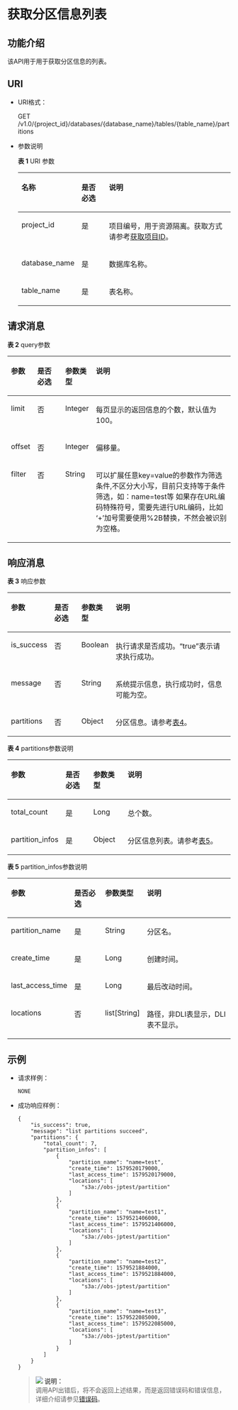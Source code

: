 # 获取分区信息列表<a name="dli_02_0250"></a>

## 功能介绍<a name="s4d7af3a55ba34cc0ad39319579f69b71"></a>

该API用于用于获取分区信息的列表。

## URI<a name="s4d10c112744f4d8298e08964081970c4"></a>

-   URI格式：

    GET /v1.0/\{project\_id\}/databases/\{database\_name\}/tables/\{table\_name\}/partitions

-   参数说明

    **表 1**  URI 参数

    <a name="zh-cn_topic_0069077903_table18989315"></a>
    <table><thead align="left"><tr id="zh-cn_topic_0069077903_row37144870"><th class="cellrowborder" valign="top" width="22.03%" id="mcps1.2.4.1.1"><p id="zh-cn_topic_0069077903_p621772417152"><a name="zh-cn_topic_0069077903_p621772417152"></a><a name="zh-cn_topic_0069077903_p621772417152"></a>名称</p>
    </th>
    <th class="cellrowborder" valign="top" width="13.600000000000001%" id="mcps1.2.4.1.2"><p id="zh-cn_topic_0069077903_p721818240153"><a name="zh-cn_topic_0069077903_p721818240153"></a><a name="zh-cn_topic_0069077903_p721818240153"></a>是否必选</p>
    </th>
    <th class="cellrowborder" valign="top" width="64.37%" id="mcps1.2.4.1.3"><p id="a86c116e114d44f4c8e5ce60e82d3b11f"><a name="a86c116e114d44f4c8e5ce60e82d3b11f"></a><a name="a86c116e114d44f4c8e5ce60e82d3b11f"></a>说明</p>
    </th>
    </tr>
    </thead>
    <tbody><tr id="row18156104824111"><td class="cellrowborder" valign="top" width="22.03%" headers="mcps1.2.4.1.1 "><p id="zh-cn_topic_0069077803_p43412436"><a name="zh-cn_topic_0069077803_p43412436"></a><a name="zh-cn_topic_0069077803_p43412436"></a>project_id</p>
    </td>
    <td class="cellrowborder" valign="top" width="13.600000000000001%" headers="mcps1.2.4.1.2 "><p id="zh-cn_topic_0069077803_p26746391"><a name="zh-cn_topic_0069077803_p26746391"></a><a name="zh-cn_topic_0069077803_p26746391"></a>是</p>
    </td>
    <td class="cellrowborder" valign="top" width="64.37%" headers="mcps1.2.4.1.3 "><p id="p1310472724012"><a name="p1310472724012"></a><a name="p1310472724012"></a>项目编号，用于资源隔离。获取方式请参考<a href="获取项目ID.md">获取项目ID</a>。</p>
    </td>
    </tr>
    <tr id="zh-cn_topic_0069077903_row42334793"><td class="cellrowborder" valign="top" width="22.03%" headers="mcps1.2.4.1.1 "><p id="zh-cn_topic_0069077903_p6566175"><a name="zh-cn_topic_0069077903_p6566175"></a><a name="zh-cn_topic_0069077903_p6566175"></a>database_name</p>
    </td>
    <td class="cellrowborder" valign="top" width="13.600000000000001%" headers="mcps1.2.4.1.2 "><p id="zh-cn_topic_0069077903_p62098166"><a name="zh-cn_topic_0069077903_p62098166"></a><a name="zh-cn_topic_0069077903_p62098166"></a>是</p>
    </td>
    <td class="cellrowborder" valign="top" width="64.37%" headers="mcps1.2.4.1.3 "><p id="p29276378145758"><a name="p29276378145758"></a><a name="p29276378145758"></a>数据库名称。</p>
    </td>
    </tr>
    <tr id="zh-cn_topic_0069077903_row38188964"><td class="cellrowborder" valign="top" width="22.03%" headers="mcps1.2.4.1.1 "><p id="zh-cn_topic_0069077903_p6298355"><a name="zh-cn_topic_0069077903_p6298355"></a><a name="zh-cn_topic_0069077903_p6298355"></a>table_name</p>
    </td>
    <td class="cellrowborder" valign="top" width="13.600000000000001%" headers="mcps1.2.4.1.2 "><p id="zh-cn_topic_0069077903_p40404735"><a name="zh-cn_topic_0069077903_p40404735"></a><a name="zh-cn_topic_0069077903_p40404735"></a>是</p>
    </td>
    <td class="cellrowborder" valign="top" width="64.37%" headers="mcps1.2.4.1.3 "><p id="p43359460145811"><a name="p43359460145811"></a><a name="p43359460145811"></a>表名称。</p>
    </td>
    </tr>
    </tbody>
    </table>


## 请求消息<a name="sba3aea1255394b83a6b44b56d1443424"></a>

**表 2**  query参数

<a name="table430655713019"></a>
<table><thead align="left"><tr id="row33073578303"><th class="cellrowborder" valign="top" width="11.1%" id="mcps1.2.5.1.1"><p id="p73071657173015"><a name="p73071657173015"></a><a name="p73071657173015"></a>参数</p>
</th>
<th class="cellrowborder" valign="top" width="12.690000000000001%" id="mcps1.2.5.1.2"><p id="p15307757113014"><a name="p15307757113014"></a><a name="p15307757113014"></a>是否必选</p>
</th>
<th class="cellrowborder" valign="top" width="12.83%" id="mcps1.2.5.1.3"><p id="p1930765773011"><a name="p1930765773011"></a><a name="p1930765773011"></a>参数类型</p>
</th>
<th class="cellrowborder" valign="top" width="63.38%" id="mcps1.2.5.1.4"><p id="p330795713018"><a name="p330795713018"></a><a name="p330795713018"></a>说明</p>
</th>
</tr>
</thead>
<tbody><tr id="row03071557103018"><td class="cellrowborder" valign="top" width="11.1%" headers="mcps1.2.5.1.1 "><p id="p587654133118"><a name="p587654133118"></a><a name="p587654133118"></a>limit</p>
</td>
<td class="cellrowborder" valign="top" width="12.690000000000001%" headers="mcps1.2.5.1.2 "><p id="p108761041163120"><a name="p108761041163120"></a><a name="p108761041163120"></a>否</p>
</td>
<td class="cellrowborder" valign="top" width="12.83%" headers="mcps1.2.5.1.3 "><p id="p187614117319"><a name="p187614117319"></a><a name="p187614117319"></a>Integer</p>
</td>
<td class="cellrowborder" valign="top" width="63.38%" headers="mcps1.2.5.1.4 "><p id="p820011813317"><a name="p820011813317"></a><a name="p820011813317"></a>每页显示的返回信息的个数，默认值为100。</p>
</td>
</tr>
<tr id="row9308057193016"><td class="cellrowborder" valign="top" width="11.1%" headers="mcps1.2.5.1.1 "><p id="p1026035618317"><a name="p1026035618317"></a><a name="p1026035618317"></a>offset</p>
</td>
<td class="cellrowborder" valign="top" width="12.690000000000001%" headers="mcps1.2.5.1.2 "><p id="p10260956133113"><a name="p10260956133113"></a><a name="p10260956133113"></a>否</p>
</td>
<td class="cellrowborder" valign="top" width="12.83%" headers="mcps1.2.5.1.3 "><p id="p4260135616314"><a name="p4260135616314"></a><a name="p4260135616314"></a>Integer</p>
</td>
<td class="cellrowborder" valign="top" width="63.38%" headers="mcps1.2.5.1.4 "><p id="p250916388336"><a name="p250916388336"></a><a name="p250916388336"></a>偏移量。</p>
</td>
</tr>
<tr id="row430810578303"><td class="cellrowborder" valign="top" width="11.1%" headers="mcps1.2.5.1.1 "><p id="p1658151613213"><a name="p1658151613213"></a><a name="p1658151613213"></a>filter</p>
</td>
<td class="cellrowborder" valign="top" width="12.690000000000001%" headers="mcps1.2.5.1.2 "><p id="p1458151633211"><a name="p1458151633211"></a><a name="p1458151633211"></a>否</p>
</td>
<td class="cellrowborder" valign="top" width="12.83%" headers="mcps1.2.5.1.3 "><p id="p14581216143217"><a name="p14581216143217"></a><a name="p14581216143217"></a>String</p>
</td>
<td class="cellrowborder" valign="top" width="63.38%" headers="mcps1.2.5.1.4 "><p id="p1958101612322"><a name="p1958101612322"></a><a name="p1958101612322"></a>可以扩展任意key=value的参数作为筛选条件,不区分大小写，目前只支持等于条件筛选，如：name=test等 如果存在URL编码特殊符号，需要先进行URL编码，比如 ‘+’加号需要使用%2B替换，不然会被识别为空格。</p>
</td>
</tr>
</tbody>
</table>

## 响应消息<a name="s3b91e8001c304b1fab9451feec878c3e"></a>

**表 3**  响应参数

<a name="zh-cn_topic_0069077903_table27982971"></a>
<table><thead align="left"><tr id="zh-cn_topic_0069077903_row46534355"><th class="cellrowborder" valign="top" width="15.509999999999998%" id="mcps1.2.5.1.1"><p id="a8492bb7ea9aa47d1a50c3370cc8fd80c"><a name="a8492bb7ea9aa47d1a50c3370cc8fd80c"></a><a name="a8492bb7ea9aa47d1a50c3370cc8fd80c"></a>参数</p>
</th>
<th class="cellrowborder" valign="top" width="13.059999999999999%" id="mcps1.2.5.1.2"><p id="p134002501736"><a name="p134002501736"></a><a name="p134002501736"></a>是否必选</p>
</th>
<th class="cellrowborder" valign="top" width="13.089999999999998%" id="mcps1.2.5.1.3"><p id="ad5d73f500bd941708658fac31c1a15cb"><a name="ad5d73f500bd941708658fac31c1a15cb"></a><a name="ad5d73f500bd941708658fac31c1a15cb"></a>参数类型</p>
</th>
<th class="cellrowborder" valign="top" width="58.34%" id="mcps1.2.5.1.4"><p id="zh-cn_topic_0069077903_p669144151612"><a name="zh-cn_topic_0069077903_p669144151612"></a><a name="zh-cn_topic_0069077903_p669144151612"></a>说明</p>
</th>
</tr>
</thead>
<tbody><tr id="zh-cn_topic_0069077903_row48222793"><td class="cellrowborder" valign="top" width="15.509999999999998%" headers="mcps1.2.5.1.1 "><p id="zh-cn_topic_0069077903_p13732189"><a name="zh-cn_topic_0069077903_p13732189"></a><a name="zh-cn_topic_0069077903_p13732189"></a>is_success</p>
</td>
<td class="cellrowborder" valign="top" width="13.059999999999999%" headers="mcps1.2.5.1.2 "><p id="p9400850732"><a name="p9400850732"></a><a name="p9400850732"></a>否</p>
</td>
<td class="cellrowborder" valign="top" width="13.089999999999998%" headers="mcps1.2.5.1.3 "><p id="zh-cn_topic_0069077903_p36799834"><a name="zh-cn_topic_0069077903_p36799834"></a><a name="zh-cn_topic_0069077903_p36799834"></a>Boolean</p>
</td>
<td class="cellrowborder" valign="top" width="58.34%" headers="mcps1.2.5.1.4 "><p id="p1096242814143"><a name="p1096242814143"></a><a name="p1096242814143"></a>执行请求是否成功。<span class="parmvalue" id="parmvalue5716630816104"><a name="parmvalue5716630816104"></a><a name="parmvalue5716630816104"></a>“true”</span>表示请求执行成功。</p>
</td>
</tr>
<tr id="zh-cn_topic_0069077903_row50642479"><td class="cellrowborder" valign="top" width="15.509999999999998%" headers="mcps1.2.5.1.1 "><p id="zh-cn_topic_0069077903_p8400114"><a name="zh-cn_topic_0069077903_p8400114"></a><a name="zh-cn_topic_0069077903_p8400114"></a>message</p>
</td>
<td class="cellrowborder" valign="top" width="13.059999999999999%" headers="mcps1.2.5.1.2 "><p id="p134001150234"><a name="p134001150234"></a><a name="p134001150234"></a>否</p>
</td>
<td class="cellrowborder" valign="top" width="13.089999999999998%" headers="mcps1.2.5.1.3 "><p id="zh-cn_topic_0069077903_p16771545"><a name="zh-cn_topic_0069077903_p16771545"></a><a name="zh-cn_topic_0069077903_p16771545"></a>String</p>
</td>
<td class="cellrowborder" valign="top" width="58.34%" headers="mcps1.2.5.1.4 "><p id="p3962132820148"><a name="p3962132820148"></a><a name="p3962132820148"></a>系统提示信息，执行成功时，信息可能为空。</p>
</td>
</tr>
<tr id="zh-cn_topic_0069077903_row12643388"><td class="cellrowborder" valign="top" width="15.509999999999998%" headers="mcps1.2.5.1.1 "><p id="p532113503362"><a name="p532113503362"></a><a name="p532113503362"></a>partitions</p>
</td>
<td class="cellrowborder" valign="top" width="13.059999999999999%" headers="mcps1.2.5.1.2 "><p id="p1832114503360"><a name="p1832114503360"></a><a name="p1832114503360"></a>否</p>
</td>
<td class="cellrowborder" valign="top" width="13.089999999999998%" headers="mcps1.2.5.1.3 "><p id="p732115011365"><a name="p732115011365"></a><a name="p732115011365"></a>Object</p>
</td>
<td class="cellrowborder" valign="top" width="58.34%" headers="mcps1.2.5.1.4 "><p id="p6347111617373"><a name="p6347111617373"></a><a name="p6347111617373"></a>分区信息。请参考<a href="#table10945172033612">表4</a>。</p>
</td>
</tr>
</tbody>
</table>

**表 4**  partitions参数说明

<a name="table10945172033612"></a>
<table><thead align="left"><tr id="row894682073619"><th class="cellrowborder" valign="top" width="20.72%" id="mcps1.2.5.1.1"><p id="p494652017368"><a name="p494652017368"></a><a name="p494652017368"></a>参数</p>
</th>
<th class="cellrowborder" valign="top" width="12.94%" id="mcps1.2.5.1.2"><p id="p794652043616"><a name="p794652043616"></a><a name="p794652043616"></a>是否必选</p>
</th>
<th class="cellrowborder" valign="top" width="15.590000000000002%" id="mcps1.2.5.1.3"><p id="p8946152063618"><a name="p8946152063618"></a><a name="p8946152063618"></a>参数类型</p>
</th>
<th class="cellrowborder" valign="top" width="50.74999999999999%" id="mcps1.2.5.1.4"><p id="p2946112073619"><a name="p2946112073619"></a><a name="p2946112073619"></a>说明</p>
</th>
</tr>
</thead>
<tbody><tr id="row10947132016367"><td class="cellrowborder" valign="top" width="20.72%" headers="mcps1.2.5.1.1 "><p id="p1952864354317"><a name="p1952864354317"></a><a name="p1952864354317"></a>total_count</p>
</td>
<td class="cellrowborder" valign="top" width="12.94%" headers="mcps1.2.5.1.2 "><p id="p452884344317"><a name="p452884344317"></a><a name="p452884344317"></a>是</p>
</td>
<td class="cellrowborder" valign="top" width="15.590000000000002%" headers="mcps1.2.5.1.3 "><p id="p185281843144319"><a name="p185281843144319"></a><a name="p185281843144319"></a>Long</p>
</td>
<td class="cellrowborder" valign="top" width="50.74999999999999%" headers="mcps1.2.5.1.4 "><p id="p1827174364817"><a name="p1827174364817"></a><a name="p1827174364817"></a>总个数。</p>
</td>
</tr>
<tr id="row16947162083616"><td class="cellrowborder" valign="top" width="20.72%" headers="mcps1.2.5.1.1 "><p id="p1652814384310"><a name="p1652814384310"></a><a name="p1652814384310"></a>partition_infos</p>
</td>
<td class="cellrowborder" valign="top" width="12.94%" headers="mcps1.2.5.1.2 "><p id="p652834314315"><a name="p652834314315"></a><a name="p652834314315"></a>是</p>
</td>
<td class="cellrowborder" valign="top" width="15.590000000000002%" headers="mcps1.2.5.1.3 "><p id="p25281643194312"><a name="p25281643194312"></a><a name="p25281643194312"></a>Object</p>
</td>
<td class="cellrowborder" valign="top" width="50.74999999999999%" headers="mcps1.2.5.1.4 "><p id="p38041639174920"><a name="p38041639174920"></a><a name="p38041639174920"></a>分区信息列表。请参考<a href="#table118615164215">表5</a>。</p>
</td>
</tr>
</tbody>
</table>

**表 5**  partition\_infos参数说明

<a name="table118615164215"></a>
<table><thead align="left"><tr id="row486214111423"><th class="cellrowborder" valign="top" width="23.06%" id="mcps1.2.5.1.1"><p id="p2086211124218"><a name="p2086211124218"></a><a name="p2086211124218"></a>参数</p>
</th>
<th class="cellrowborder" valign="top" width="15.129999999999999%" id="mcps1.2.5.1.2"><p id="p17862117422"><a name="p17862117422"></a><a name="p17862117422"></a>是否必选</p>
</th>
<th class="cellrowborder" valign="top" width="17.36%" id="mcps1.2.5.1.3"><p id="p14862816420"><a name="p14862816420"></a><a name="p14862816420"></a>参数类型</p>
</th>
<th class="cellrowborder" valign="top" width="44.45%" id="mcps1.2.5.1.4"><p id="p1586231144211"><a name="p1586231144211"></a><a name="p1586231144211"></a>说明</p>
</th>
</tr>
</thead>
<tbody><tr id="row11862111194213"><td class="cellrowborder" valign="top" width="23.06%" headers="mcps1.2.5.1.1 "><p id="p19306112916532"><a name="p19306112916532"></a><a name="p19306112916532"></a>partition_name</p>
</td>
<td class="cellrowborder" valign="top" width="15.129999999999999%" headers="mcps1.2.5.1.2 "><p id="p6306122913539"><a name="p6306122913539"></a><a name="p6306122913539"></a>是</p>
</td>
<td class="cellrowborder" valign="top" width="17.36%" headers="mcps1.2.5.1.3 "><p id="p103061929195313"><a name="p103061929195313"></a><a name="p103061929195313"></a>String</p>
</td>
<td class="cellrowborder" valign="top" width="44.45%" headers="mcps1.2.5.1.4 "><p id="p4899242175516"><a name="p4899242175516"></a><a name="p4899242175516"></a>分区名。</p>
</td>
</tr>
<tr id="row88632164218"><td class="cellrowborder" valign="top" width="23.06%" headers="mcps1.2.5.1.1 "><p id="p1430672915531"><a name="p1430672915531"></a><a name="p1430672915531"></a>create_time</p>
</td>
<td class="cellrowborder" valign="top" width="15.129999999999999%" headers="mcps1.2.5.1.2 "><p id="p14306112919530"><a name="p14306112919530"></a><a name="p14306112919530"></a>是</p>
</td>
<td class="cellrowborder" valign="top" width="17.36%" headers="mcps1.2.5.1.3 "><p id="p123061229175311"><a name="p123061229175311"></a><a name="p123061229175311"></a>Long</p>
</td>
<td class="cellrowborder" valign="top" width="44.45%" headers="mcps1.2.5.1.4 "><p id="p2634133418554"><a name="p2634133418554"></a><a name="p2634133418554"></a>创建时间。</p>
</td>
</tr>
<tr id="row1786311194214"><td class="cellrowborder" valign="top" width="23.06%" headers="mcps1.2.5.1.1 "><p id="p430711295539"><a name="p430711295539"></a><a name="p430711295539"></a>last_access_time</p>
</td>
<td class="cellrowborder" valign="top" width="15.129999999999999%" headers="mcps1.2.5.1.2 "><p id="p10307202925320"><a name="p10307202925320"></a><a name="p10307202925320"></a>是</p>
</td>
<td class="cellrowborder" valign="top" width="17.36%" headers="mcps1.2.5.1.3 "><p id="p11307132925317"><a name="p11307132925317"></a><a name="p11307132925317"></a>Long</p>
</td>
<td class="cellrowborder" valign="top" width="44.45%" headers="mcps1.2.5.1.4 "><p id="p1122892416559"><a name="p1122892416559"></a><a name="p1122892416559"></a>最后改动时间。</p>
</td>
</tr>
<tr id="row08632115427"><td class="cellrowborder" valign="top" width="23.06%" headers="mcps1.2.5.1.1 "><p id="p8307129125315"><a name="p8307129125315"></a><a name="p8307129125315"></a>locations</p>
</td>
<td class="cellrowborder" valign="top" width="15.129999999999999%" headers="mcps1.2.5.1.2 "><p id="p1307329125315"><a name="p1307329125315"></a><a name="p1307329125315"></a>否</p>
</td>
<td class="cellrowborder" valign="top" width="17.36%" headers="mcps1.2.5.1.3 "><p id="p1307152918533"><a name="p1307152918533"></a><a name="p1307152918533"></a>list[String]</p>
</td>
<td class="cellrowborder" valign="top" width="44.45%" headers="mcps1.2.5.1.4 "><p id="p197475712544"><a name="p197475712544"></a><a name="p197475712544"></a>路径，非DLI表显示，DLI表不显示。</p>
</td>
</tr>
</tbody>
</table>

## 示例<a name="section41378223152310"></a>

-   请求样例：

    ```
    NONE
    ```

-   成功响应样例：

    ```
    {
        "is_success": true,
        "message": "list partitions succeed",
        "partitions": {
            "total_count": 7,
            "partition_infos": [
                {
                    "partition_name": "name=test",
                    "create_time": 1579520179000,
                    "last_access_time": 1579520179000,
                    "locations": [
                        "s3a://obs-jptest/partition"
                    ]
                },
                {
                    "partition_name": "name=test1",
                    "create_time": 1579521406000,
                    "last_access_time": 1579521406000,
                    "locations": [
                        "s3a://obs-jptest/partition"
                    ]
                },
                {
                    "partition_name": "name=test2",
                    "create_time": 1579521884000,
                    "last_access_time": 1579521884000,
                    "locations": [
                        "s3a://obs-jptest/partition"
                    ]
                },
                {
                    "partition_name": "name=test3",
                    "create_time": 1579522085000,
                    "last_access_time": 1579522085000,
                    "locations": [
                        "s3a://obs-jptest/partition"
                    ]
                }
            ]
        }
    }
    ```

    >![](public_sys-resources/icon-note.gif) **说明：**   
    >调用API出错后，将不会返回上述结果，而是返回错误码和错误信息，详细介绍请参见[错误码](错误码.md)。  


